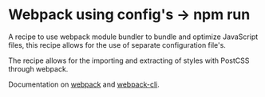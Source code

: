 # Webpack using config's → npm run

A recipe to use webpack module bundler to bundle and optimize JavaScript files,
this recipe allows for the use of separate configuration file's.

The recipe allows for the importing and extracting of styles with PostCSS through
webpack.

Documentation on [webpack](https://webpack.js.org/concepts/) and [webpack-cli](https://webpack.js.org/api/cli/).

